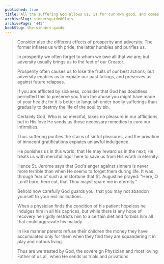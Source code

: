 ```yaml
---
published: true
title: All the suffering God allows us, is for our own good, and comes from his Love and Mercy
archiveSlug: sinnersguide00luis
archivePage: '445'
bookSlug: the-sinners-guide
---
```


> Consider also the different effects of prosperity and adversity. The former inflates us with pride; the latter humbles and purifies us.
> 
> In prosperity we often forget to whom we owe all that we are; but adversity usually brings us to the feet of our Creator.
> 
> Prosperity often causes us to lose the fruits of our best actions; but adversity enables us to expiate our past failings, and preserves us against future relapses.
> 
> If you are afflicted by sickness, consider that God has doubtless permitted this to preserve you from the abuse you might have made of your health; for it is better to languish under bodily sufferings than gradually to destroy the life of the soul by sin.
> 
> Certainly God, Who is so merciful, takes no pleasure in our afflictions, but in His love He sends us these necessary remedies to cure our infirmities.
> 
> Thus suffering purifies the stains of sinful pleasures, and the privation of innocent gratifications expiates unlawful indulgence.
> 
> He punishes us in this world, that He may reward us in the next; He treats us with merciful rigor here to save us from His wrath in eternity.
> 
> Hence St. Jerome says that God's anger against sinners is never more terrible than when He seems to forget them during life. It was through fear of such a misfortune that St. Augustine prayed: "Here, O Lord! burn, here cut, that Thou mayst spare me in eternity."
> 
> Behold how carefully God guards you, that you may not abandon yourself to your evil inclinations.
> 
> When a physician finds the condition of his patient hopeless he indulges him in all his caprices, but while there is any hope of recovery he rigidly restricts him to a certain diet and forbids him all that could aggravate his malady.
> 
> In like manner parents refuse their children the money they have accumulated only for them when they find they are squandering it in play and riotous living.
> 
> Thus are we treated by God, the sovereign Physician and most loving Father of us all, when He sends us trials and privations.

